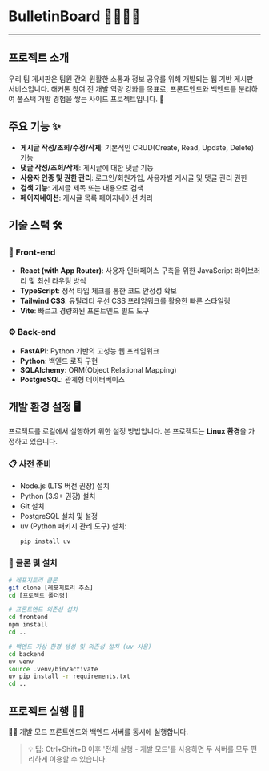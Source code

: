 # BulletinBoard 🧑‍💻👩‍💻

---

## 프로젝트 소개

우리 팀 게시판은 팀원 간의 원활한 소통과 정보 공유를 위해 개발되는 웹 기반 게시판 서비스입니다. 해커톤 참여 전 개발 역량 강화를 목표로, 프론트엔드와 백엔드를 분리하여 풀스택 개발 경험을 쌓는 사이드 프로젝트입니다. 🚀

## 주요 기능 ✨

* **게시글 작성/조회/수정/삭제**: 기본적인 CRUD(Create, Read, Update, Delete) 기능
* **댓글 작성/조회/삭제**: 게시글에 대한 댓글 기능
* **사용자 인증 및 권한 관리**: 로그인/회원가입, 사용자별 게시글 및 댓글 관리 권한
* **검색 기능**: 게시글 제목 또는 내용으로 검색
* **페이지네이션**: 게시글 목록 페이지네이션 처리

## 기술 스택 🛠️

### 🚀 Front-end

* **React (with App Router)**: 사용자 인터페이스 구축을 위한 JavaScript 라이브러리 및 최신 라우팅 방식
* **TypeScript**: 정적 타입 체크를 통한 코드 안정성 확보
* **Tailwind CSS**: 유틸리티 우선 CSS 프레임워크를 활용한 빠른 스타일링
* **Vite**: 빠르고 경량화된 프론트엔드 빌드 도구

### ⚙️ Back-end

* **FastAPI**: Python 기반의 고성능 웹 프레임워크
* **Python**: 백엔드 로직 구현
* **SQLAlchemy**: ORM(Object Relational Mapping)
* **PostgreSQL**: 관계형 데이터베이스

## 개발 환경 설정 🖥️

프로젝트를 로컬에서 실행하기 위한 설정 방법입니다. 본 프로젝트는 **Linux 환경**을 가정하고 있습니다.

### 📋 사전 준비

* Node.js (LTS 버전 권장) 설치
* Python (3.9+ 권장) 설치
* Git 설치
* PostgreSQL 설치 및 설정
* uv (Python 패키지 관리 도구) 설치:
    ```bash
    pip install uv
    ```

### 🚀 클론 및 설치

```bash
# 레포지토리 클론
git clone [레포지토리 주소]
cd [프로젝트 폴더명]

# 프론트엔드 의존성 설치
cd frontend
npm install
cd ..

# 백엔드 가상 환경 생성 및 의존성 설치 (uv 사용)
cd backend
uv venv
source .venv/bin/activate
uv pip install -r requirements.txt
cd ..
```

## 프로젝트 실행 🏃‍♀️
🧑‍💻 개발 모드
프론트엔드와 백엔드 서버를 동시에 실행합니다.

> 💡 팁: Ctrl+Shift+B 이후 '전체 실행 - 개발 모드'를 사용하면 두 서버를 모두 편리하게 이용할 수 있습니다.